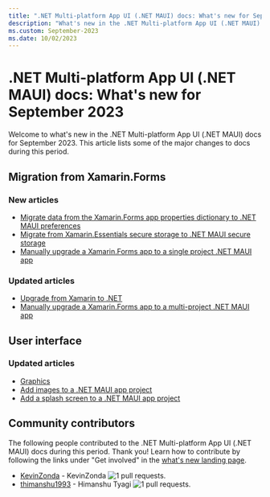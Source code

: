 ```yaml
---
title: ".NET Multi-platform App UI (.NET MAUI) docs: What's new for September 2023"
description: "What's new in the .NET Multi-platform App UI (.NET MAUI) docs for September 2023."
ms.custom: September-2023
ms.date: 10/02/2023
---
```


# .NET Multi-platform App UI (.NET MAUI) docs: What's new for September 2023

Welcome to what's new in the .NET Multi-platform App UI (.NET MAUI) docs for September 2023. This article lists some of the major changes to docs during this period.

## Migration from Xamarin.Forms

### New articles

- [Migrate data from the Xamarin.Forms app properties dictionary to .NET MAUI preferences](../migration/app-properties.md)
- [Migrate from Xamarin.Essentials secure storage to .NET MAUI secure storage](../migration/secure-storage.md)
- [Manually upgrade a Xamarin.Forms app to a single project .NET MAUI app](../migration/multi-project-to-single-project.md)

### Updated articles

- [Upgrade from Xamarin to .NET](../migration/index.md)
- [Manually upgrade a Xamarin.Forms app to a multi-project .NET MAUI app](../migration/multi-project-to-multi-project.md)

## User interface

### Updated articles

- [Graphics](../user-interface/graphics/index.md)
- [Add images to a .NET MAUI app project](../user-interface/images/images.md)
- [Add a splash screen to a .NET MAUI app project](../user-interface/images/splashscreen.md)

## Community contributors

The following people contributed to the .NET Multi-platform App UI (.NET MAUI) docs during this period. Thank you! Learn how to contribute by following the links under "Get involved" in the [what's new landing page](index.yml).

- [KevinZonda](https://github.com/KevinZonda) - KevinZonda ![1 pull requests.](https://img.shields.io/badge/Merged%20Pull%20Requests-1-green)
- [thimanshu1993](https://github.com/thimanshu1993) - Himanshu Tyagi ![1 pull requests.](https://img.shields.io/badge/Merged%20Pull%20Requests-1-green)
